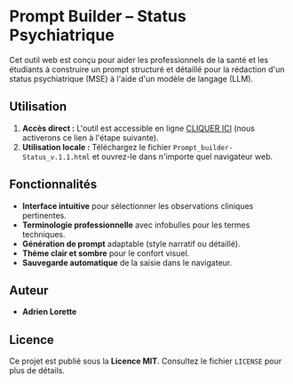 # Prompt Builder – Status Psychiatrique

Cet outil web est conçu pour aider les professionnels de la santé et les étudiants à construire un prompt structuré et détaillé pour la rédaction d'un status psychiatrique (MSE) à l'aide d'un modèle de langage (LLM).

## Utilisation

1.  **Accès direct :** L'outil est accessible en ligne [CLIQUER ICI](#) (nous activerons ce lien à l'étape suivante).
2.  **Utilisation locale :** Téléchargez le fichier `Prompt_builder-Status_v.1.1.html` et ouvrez-le dans n'importe quel navigateur web.

## Fonctionnalités

-   **Interface intuitive** pour sélectionner les observations cliniques pertinentes.
-   **Terminologie professionnelle** avec infobulles pour les termes techniques.
-   **Génération de prompt** adaptable (style narratif ou détaillé).
-   **Thème clair et sombre** pour le confort visuel.
-   **Sauvegarde automatique** de la saisie dans le navigateur.

## Auteur

-   **Adrien Lorette**

## Licence

Ce projet est publié sous la **Licence MIT**. Consultez le fichier `LICENSE` pour plus de détails.
